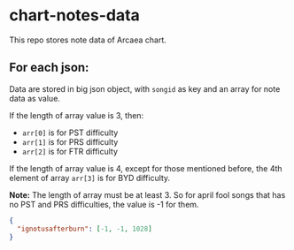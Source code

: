 # chart-notes-data
This repo stores note data of Arcaea chart.

## For each json:

Data are stored in big json object, with `songid` as key and an array for note data as value.

If the length of array value is 3, then:

- `arr[0]` is for PST difficulty
- `arr[1]` is for PRS difficulty
- `arr[2]` is for FTR difficulty

If the length of array value is 4, except for those mentioned before, the 4th element of array `arr[3]` is for BYD difficulty.

**Note:** The length of array must be at least 3. So for april fool songs that has no PST and PRS difficulties, the value is -1 for them.

```json
{
  "ignotusafterburn": [-1, -1, 1028]
}
```
